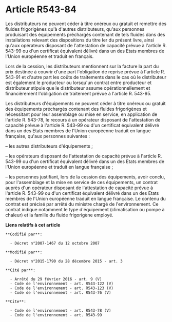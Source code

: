 # Article R543-84

Les distributeurs ne peuvent céder à titre onéreux ou gratuit et remettre des fluides frigorigènes qu'à d'autres
distributeurs, qu'aux personnes produisant des équipements préchargés contenant de tels fluides dans des installations
relevant des dispositions du titre Ier du présent livre, ainsi qu'aux opérateurs disposant de l'attestation de capacité
prévue à l'article R. 543-99 ou d'un certificat équivalent délivré dans un des Etats membres de l'Union européenne et traduit
en français.

Lors de la cession, les distributeurs mentionnent sur la facture la part du prix destinée à couvrir d'une part l'obligation
de reprise prévue à l'article R. 543-91 et d'autre part les coûts de traitements dans le cas où le distributeur est également
le producteur ou lorsqu'un contrat entre producteur et distributeur stipule que le distributeur assume opérationnellement et
financièrement l'obligation de traitement prévue à l'article R. 543-95.

Les distributeurs d'équipements ne peuvent céder à titre onéreux ou gratuit des équipements préchargés contenant des fluides
frigorigènes et nécessitant pour leur assemblage ou mise en service, en application de l'article R. 543-78, le recours à un
opérateur disposant de l'attestation de capacité prévue à l'article R. 543-99 ou d'un certificat équivalent délivré dans un
des Etats membres de l'Union européenne traduit en langue française, qu'aux personnes suivantes :

– les autres distributeurs d'équipements ;

– les opérateurs disposant de l'attestation de capacité prévue à l'article R. 543-99 ou d'un certificat équivalent délivré
dans un des Etats membres de l'Union européenne et traduit en langue française ;

– les personnes justifiant, lors de la cession des équipements, avoir conclu, pour l'assemblage et la mise en service de ces
équipements, un contrat auprès d'un opérateur disposant de l'attestation de capacité prévue à l'article R. 543-99 ou d'un
certificat équivalent délivré dans un des Etats membres de l'Union européenne traduit en langue française. Le contenu du
contrat est précisé par arrêté du ministre chargé de l'environnement. Ce contrat indique notamment le type d'équipement
(climatisation ou pompe à chaleur) et la famille du fluide frigorigène employé.

**Liens relatifs à cet article**

	**Codifié par**:

	  - Décret n°2007-1467 du 12 octobre 2007

	**Modifié par**:

	  - Décret n°2015-1790 du 28 décembre 2015 - art. 3

	**Cité par**:

	  - Arrêté du 29 février 2016 - art. 9 (V)
	  - Code de l'environnement - art. R543-122 (V)
	  - Code de l'environnement - art. R543-123 (V)
	  - Code de l'environnement - art. R543-76 (V)

	**Cite**:

	  - Code de l'environnement - art. R543-78 (V)
	  - Code de l'environnement - art. R543-99

